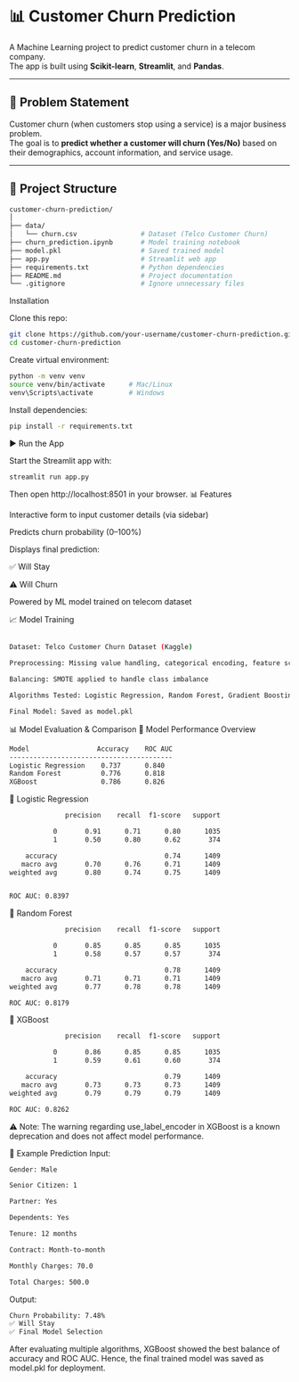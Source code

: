 # 📊 Customer Churn Prediction  

A Machine Learning project to predict customer churn in a telecom company.  
The app is built using **Scikit-learn**, **Streamlit**, and **Pandas**.  

---

## 📝 Problem Statement  

Customer churn (when customers stop using a service) is a major business problem.  
The goal is to **predict whether a customer will churn (Yes/No)** based on their demographics, account information, and service usage.  

---

## 📂 Project Structure  
```bash
customer-churn-prediction/
│
├── data/
│   └── churn.csv                # Dataset (Telco Customer Churn)
├── churn_prediction.ipynb       # Model training notebook
├── model.pkl                    # Saved trained model
├── app.py                       # Streamlit web app
├── requirements.txt             # Python dependencies
├── README.md                    # Project documentation
└── .gitignore                   # Ignore unnecessary files

```

Installation

Clone this repo:
```bash
git clone https://github.com/your-username/customer-churn-prediction.git
cd customer-churn-prediction
```

Create virtual environment:
```bash
python -m venv venv
source venv/bin/activate      # Mac/Linux
venv\Scripts\activate         # Windows
```

Install dependencies:
```bash
pip install -r requirements.txt
```
▶️ Run the App

Start the Streamlit app with:
```bash
streamlit run app.py
```

Then open http://localhost:8501
 in your browser.
📊 Features

Interactive form to input customer details (via sidebar)

Predicts churn probability (0–100%)

Displays final prediction:

✅ Will Stay

⚠️ Will Churn

Powered by ML model trained on telecom dataset

📈 Model Training

```bash

Dataset: Telco Customer Churn Dataset (Kaggle)

Preprocessing: Missing value handling, categorical encoding, feature scaling

Balancing: SMOTE applied to handle class imbalance

Algorithms Tested: Logistic Regression, Random Forest, Gradient Boosting

Final Model: Saved as model.pkl

```

📊 Model Evaluation & Comparison
🔎 Model Performance Overview
```bash
Model                 Accuracy    ROC AUC
-----------------------------------------
Logistic Regression    0.737      0.840
Random Forest          0.776      0.818
XGBoost                0.786      0.826
```

📌 Logistic Regression
```bash
              precision    recall  f1-score   support

           0       0.91      0.71      0.80      1035
           1       0.50      0.80      0.62       374

    accuracy                           0.74      1409
   macro avg       0.70      0.76      0.71      1409
weighted avg       0.80      0.74      0.75      1409


ROC AUC: 0.8397
```

📌 Random Forest
```bash
              precision    recall  f1-score   support

           0       0.85      0.85      0.85      1035
           1       0.58      0.57      0.57       374

    accuracy                           0.78      1409
   macro avg       0.71      0.71      0.71      1409
weighted avg       0.77      0.78      0.78      1409

ROC AUC: 0.8179
```

📌 XGBoost
```bash
              precision    recall  f1-score   support

           0       0.86      0.85      0.85      1035
           1       0.59      0.61      0.60       374

    accuracy                           0.79      1409
   macro avg       0.73      0.73      0.73      1409
weighted avg       0.79      0.79      0.79      1409

ROC AUC: 0.8262
```
⚠️ Note: The warning regarding use_label_encoder in XGBoost is a known deprecation and does not affect model performance.

🔮 Example Prediction
Input:
```bash
Gender: Male

Senior Citizen: 1

Partner: Yes

Dependents: Yes

Tenure: 12 months

Contract: Month-to-month

Monthly Charges: 70.0

Total Charges: 500.0
```
Output:

```bash
Churn Probability: 7.48%
✅ Will Stay
✅ Final Model Selection
```

After evaluating multiple algorithms, XGBoost showed the best balance of accuracy and ROC AUC.
Hence, the final trained model was saved as model.pkl for deployment.
